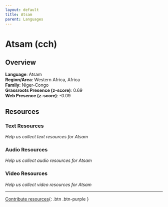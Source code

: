 ```yaml
---
layout: default
title: Atsam
parent: Languages
---
```


# Atsam (cch)

## Overview

**Language**: Atsam  
**Region/Area**: Western Africa, Africa  
**Family**: Niger-Congo  
**Grassroots Presence (z-score)**: 0.69  
**Web Presence (z-score)**: -0.09  

## Resources

### Text Resources
*Help us collect text resources for Atsam*

### Audio Resources
*Help us collect audio resources for Atsam*

### Video Resources
*Help us collect video resources for Atsam*

---

[Contribute resources](https://forms.office.com/e/1SfLJx3u1r){: .btn .btn-purple }
